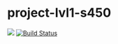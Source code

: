 # project-lvl1-s450
<a href="https://codeclimate.com/github/vselekula/project-lvl1-s450/maintainability"><img src="https://api.codeclimate.com/v1/badges/e4514afe7497bc34037e/maintainability" /></a>
[![Build Status](https://travis-ci.org/vselekula/project-lvl1-s450.svg?branch=master)](https://travis-ci.org/vselekula/project-lvl1-s450)
